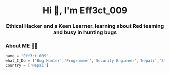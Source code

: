 <h1 align="center">Hi 👋, I'm Eff3ct_009</h1>
<h3 align="center">Ethical Hacker and a Keen Learner. learning about Red teaming and busy in hunting bugs</h3>
</p>



### About ME 🤟😎
```Python
name = "Eff3ct_009"
what_I_Do = ['Bug Hunter','Programmer','Security Engineer','Nepali','Student']
Country = ['Nepal']
```


 
